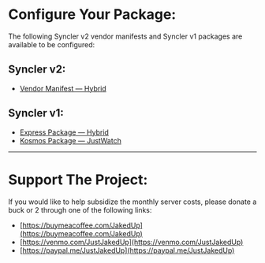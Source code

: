 # Configure Your Package:

The following Syncler v2 vendor manifests and Syncler v1 packages are available to be configured:

## Syncler v2:

* [Vendor Manifest — Hybrid](https://jakedup.github.io/Syncler-Packages/#vendor-hybrid)

## Syncler v1:

* [Express Package — Hybrid](https://jakedup.github.io/Syncler-Packages/#express-hybrid)
* [Kosmos Package — JustWatch](https://jakedup.github.io/Syncler-Packages/#kosmos-justwatch)

---

# Support The Project:

If you would like to help subsidize the monthly server costs, please donate a buck or 2 through one of the following links:

* [https://buymeacoffee.com/JakedUp](https://buymeacoffee.com/JakedUp)
* [https://venmo.com/JustJakedUp](https://venmo.com/JustJakedUp)
* [https://paypal.me/JustJakedUp](https://paypal.me/JustJakedUp)